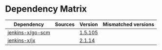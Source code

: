 # Dependency Matrix

Dependency | Sources | Version | Mismatched versions
---------- | ------- | ------- | -------------------
[jenkins-x/go-scm](https://github.com/jenkins-x/go-scm) |  | [1.5.105]() | 
[jenkins-x/jx](https://github.com/jenkins-x/jx) |  | [2.1.14](https://github.com/jenkins-x/jx/releases/tag/v2.1.14) | 
